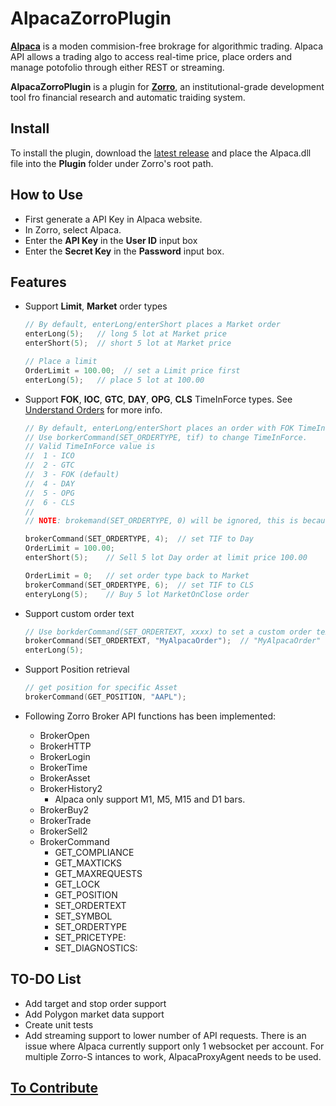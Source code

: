 # AlpacaZorroPlugin

**[Alpaca](http://alpaca.markets)** is a moden commision-free brokrage for algorithmic trading. Alpaca API allows a trading algo to access real-time price, place orders and manage potofolio through either REST or streaming.

**AlpacaZorroPlugin** is a plugin for **[Zorro](https://zorro-project.com/)**, an institutional-grade development tool fro financial research and automatic traiding system.

## Install

To install the plugin, download the [latest release](https://github.com/kzhdev/alpaca_zorro_plugin/releases/download/v0.1.1/AlpacaZorroPlugin_0.1.1.zip) and place the Alpaca.dll file into the **Plugin** folder under Zorro's root path.

## How to Use

* First generate a API Key in Alpaca website.
* In Zorro, select Alpaca.
* Enter the **API Key** in the **User ID** input box
* Enter the **Secret Key** in the **Password** input box.

## Features

* Support **Limit**, **Market** order types

  ```C++
  // By default, enterLong/enterShort places a Market order
  enterLong(5);   // long 5 lot at Market price
  enterShort(5);  // short 5 lot at Market price

  // Place a limit
  OrderLimit = 100.00;  // set a Limit price first
  enterLong(5);   // place 5 lot at 100.00
  ```

* Support **FOK**, **IOC**, **GTC**, **DAY**, **OPG**, **CLS** TimeInForce types. See [Understand Orders](https://alpaca.markets/docs/trading-on-alpaca/orders/#time-in-force) for more info.

  ```C++
  // By default, enterLong/enterShort places an order with FOK TimeInfoForce type
  // Use borkerCommand(SET_ORDERTYPE, tif) to change TimeInForce.
  // Valid TimeInForce value is
  //  1 - ICO
  //  2 - GTC
  //  3 - FOK (default)
  //  4 - DAY
  //  5 - OPG
  //  6 - CLS
  //
  // NOTE: brokemand(SET_ORDERTYPE, 0) will be ignored, this is because Zorro always call brokerCommand(SET_ORDERTYPE, 0) before setting limit price.

  brokerCommand(SET_ORDERTYPE, 4);  // set TIF to Day
  OrderLimit = 100.00;
  enterShort(5);    // Sell 5 lot Day order at limit price 100.00

  OrderLimit = 0;   // set order type back to Market
  brokerCommand(SET_ORDERTYPE, 6);  // set TIF to CLS
  enteryLong(5);    // Buy 5 lot MarketOnClose order
  ```

* Support custom order text

  ```C++
  // Use borkderCommand(SET_ORDERTEXT, xxxx) to set a custom order text
  brokerCommand(SET_ORDERTEXT, "MyAlpacaOrder");  // "MyAlpacaOrder" will be added into ClientOrderId
  enterLong(5);
  ```

* Support Position retrieval

  ```C++
  // get position for specific Asset
  brokerCommand(GET_POSITION, "AAPL");
  ```

* Following Zorro Broker API functions has been implemented:

  * BrokerOpen
  * BrokerHTTP
  * BrokerLogin
  * BrokerTime
  * BrokerAsset
  * BrokerHistory2
    * Alpaca only support M1, M5, M15 and D1 bars.
  * BrokerBuy2
  * BrokerTrade
  * BrokerSell2
  * BrokerCommand
    * GET_COMPLIANCE
    * GET_MAXTICKS
    * GET_MAXREQUESTS
    * GET_LOCK
    * GET_POSITION
    * SET_ORDERTEXT
    * SET_SYMBOL
    * SET_ORDERTYPE
    * SET_PRICETYPE:
    * SET_DIAGNOSTICS:

## TO-DO List

* Add target and stop order support
* Add Polygon market data support
* Create unit tests
* Add streaming support to lower number of API requests. There is an issue where Alpaca currently support only 1 websocket per account. For multiple Zorro-S intances to work, AlpacaProxyAgent needs to be used.

## [To Contribute](CONTRIBUTING.md)

